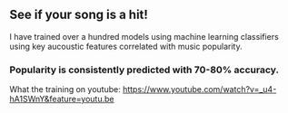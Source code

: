 ## See if your song is a hit!

I have trained over a hundred models using machine learning classifiers using key aucoustic features correlated with music popularity.

### Popularity is consistently predicted with 70-80% accuracy.  

What the training on youtube: https://www.youtube.com/watch?v=_u4-hA1SWnY&feature=youtu.be

